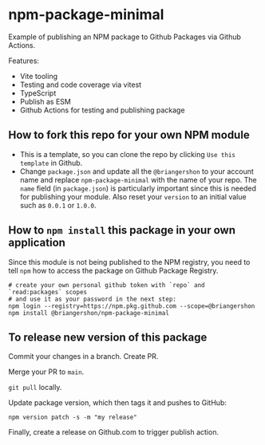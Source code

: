 # npm-package-minimal

Example of publishing an NPM package to Github Packages via Github Actions.

Features:

- Vite tooling
- Testing and code coverage via vitest
- TypeScript
- Publish as ESM
- Github Actions for testing and publishing package

## How to fork this repo for your own NPM module

- This is a template, so you can clone the repo by clicking `Use this template` in Github.
- Change `package.json` and update all the `@briangershon` to your account name and replace `npm-package-minimal` with the name of your repo. The `name` field (in `package.json`) is particularly important since this is needed for publishing your module. Also reset your `version` to an initial value such as `0.0.1` or `1.0.0`.

## How to `npm install` this package in your own application

Since this module is not being published to the NPM registry, you need to tell `npm` how to access the package on Github Package Registry.

    # create your own personal github token with `repo` and `read:packages` scopes
    # and use it as your password in the next step:
    npm login --registry=https://npm.pkg.github.com --scope=@briangershon
    npm install @briangershon/npm-package-minimal

## To release new version of this package

Commit your changes in a branch. Create PR.

Merge your PR to `main`.

`git pull` locally.

Update package version, which then tags it and pushes to GitHub:

    npm version patch -s -m "my release"

Finally, create a release on Github.com to trigger publish action.
